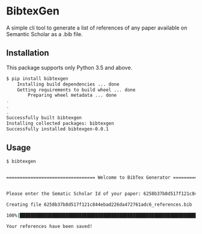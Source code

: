 # BibtexGen

A simple cli tool to generate a list of references of any paper available on Semantic Scholar as a .bib file.

## Installation

This package supports only Python 3.5 and above.

```bash
$ pip install bibtexgen
    Installing build dependencies ... done
    Getting requirements to build wheel ... done
        Preparing wheel metadata ... done
.
.
.
Successfully built bibtexgen
Installing collected packages: bibtexgen
Successfully installed bibtexgen-0.0.1
```

## Usage

```bash
$ bibtexgen


================================= Welcome to BibTex Generator =================================


Please enter the Sematic Scholar Id of your paper: 6258b37b8d517f121c844ebad226da472761adc6

Creating file 6258b37b8d517f121c844ebad226da472761adc6_references.bib

100%|████████████████████████████████████████████████████████████████████████████████████| 8/8 [00:21<00:00,  2.63s/papers]

Your references have been saved!
```
